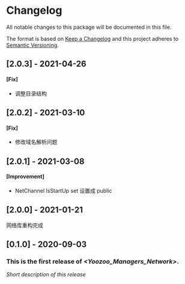 # Changelog
All notable changes to this package will be documented in this file.

The format is based on [Keep a Changelog](http://keepachangelog.com/en/1.0.0/)
and this project adheres to [Semantic Versioning](http://semver.org/spec/v2.0.0.html).


## [2.0.3] - 2021-04-26

#### [Fix]

- 调整目录结构


## [2.0.2] - 2021-03-10

#### [Fix]

- 修改域名解析问题

## [2.0.1] - 2021-03-08

#### [Improvement]

- NetChannel IsStartUp set 设置成 public

## [2.0.0] - 2021-01-21

网络库重构完成



## [0.1.0] - 2020-09-03

### This is the first release of *\<Yoozoo_Managers_Network\>*.

*Short description of this release*
